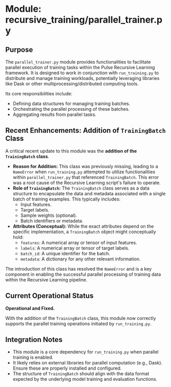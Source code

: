 # Module: recursive_training/parallel_trainer.py

## Purpose

The `parallel_trainer.py` module provides functionalities to facilitate parallel execution of training tasks within the Pulse Recursive Learning framework. It is designed to work in conjunction with `run_training.py` to distribute and manage training workloads, potentially leveraging libraries like Dask or other multiprocessing/distributed computing tools.

Its core responsibilities include:
*   Defining data structures for managing training batches.
*   Orchestrating the parallel processing of these batches.
*   Aggregating results from parallel tasks.

## Recent Enhancements: Addition of `TrainingBatch` Class

A critical recent update to this module was the **addition of the `TrainingBatch` class**.

*   **Reason for Addition:** This class was previously missing, leading to a `NameError` when `run_training.py` attempted to utilize functionalities within `parallel_trainer.py` that referenced `TrainingBatch`. This error was a root cause of the Recursive Learning script's failure to operate.
*   **Role of `TrainingBatch`:** The `TrainingBatch` class serves as a data structure to encapsulate the data and metadata associated with a single batch of training examples. This typically includes:
    *   Input features.
    *   Target labels.
    *   Sample weights (optional).
    *   Batch identifiers or metadata.
*   **Attributes (Conceptual):** While the exact attributes depend on the specific implementation, a `TrainingBatch` object might conceptually hold:
    *   `features`: A numerical array or tensor of input features.
    *   `labels`: A numerical array or tensor of target labels.
    *   `batch_id`: A unique identifier for the batch.
    *   `metadata`: A dictionary for any other relevant information.

The introduction of this class has resolved the `NameError` and is a key component in enabling the successful parallel processing of training data within the Recursive Learning pipeline.

## Current Operational Status

**Operational and Fixed.**

With the addition of the `TrainingBatch` class, this module now correctly supports the parallel training operations initiated by `run_training.py`.

## Integration Notes

*   This module is a core dependency for `run_training.py` when parallel training is enabled.
*   It likely relies on external libraries for parallel computation (e.g., Dask). Ensure these are properly installed and configured.
*   The structure of `TrainingBatch` should align with the data format expected by the underlying model training and evaluation functions.